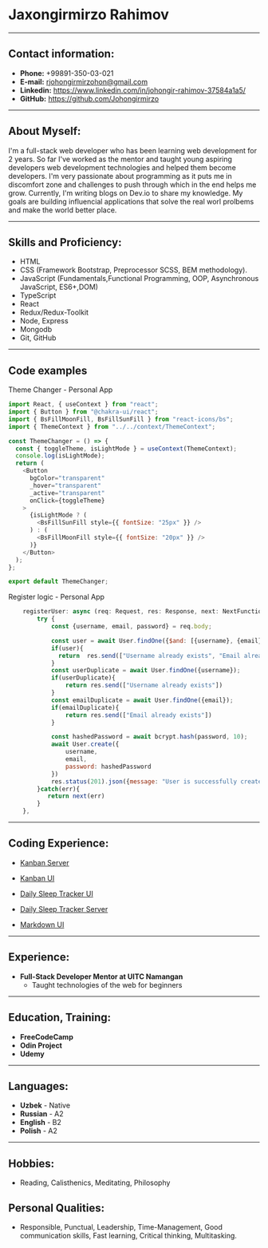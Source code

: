 # Jaxongirmirzo Rahimov

---

## Contact information:

- **Phone:** +99891-350-03-021
- **E-mail:** rjohongirmirzohon@gmail.com
- **Linkedin:** https://www.linkedin.com/in/johongir-rahimov-37584a1a5/
- **GitHub:** https://github.com/Johongirmirzo

---

## About Myself:

I'm a full-stack web developer who has been learning web development for 2 years. So far I've worked as the mentor and taught young aspiring developers web development technologies and helped them become developers. I'm very passionate about programming as it puts me in discomfort zone and challenges to push through which in the end helps me grow. Currently, I'm writing blogs on Dev.io to share my knowledge. My goals are building influencial applications that solve the real worl prolbems and make the world better place.

---

## Skills and Proficiency:

- HTML
- CSS (Framework Bootstrap, Preprocessor SCSS, BEM methodology).
- JavaScript (Fundamentals,Functional Programming, OOP, Asynchronous JavaScript, ES6+,DOM)
- TypeScript
- React
- Redux/Redux-Toolkit
- Node, Express
- Mongodb
- Git, GitHub

---

## Code examples

Theme Changer - Personal App

```JavaScript
import React, { useContext } from "react";
import { Button } from "@chakra-ui/react";
import { BsFillMoonFill, BsFillSunFill } from "react-icons/bs";
import { ThemeContext } from "../../context/ThemeContext";

const ThemeChanger = () => {
  const { toggleTheme, isLightMode } = useContext(ThemeContext);
  console.log(isLightMode);
  return (
    <Button
      bgColor="transparent"
      _hover="transparent"
      _active="transparent"
      onClick={toggleTheme}
    >
      {isLightMode ? (
        <BsFillSunFill style={{ fontSize: "25px" }} />
      ) : (
        <BsFillMoonFill style={{ fontSize: "20px" }} />
      )}
    </Button>
  );
};

export default ThemeChanger;
```

Register logic - Personal App

```JavaScript
    registerUser: async (req: Request, res: Response, next: NextFunction) => {
        try {
            const {username, email, password} = req.body;

            const user = await User.findOne({$and: [{username}, {email}]});
            if(user){
              return  res.send(["Username already exists", "Email already exists"])
            }
            const userDuplicate = await User.findOne({username});
            if(userDuplicate){
                return res.send(["Username already exists"])
            }
            const emailDuplicate = await User.findOne({email});
            if(emailDuplicate){
                return res.send(["Email already exists"])
            }

            const hashedPassword = await bcrypt.hash(password, 10);
            await User.create({
                username,
                email,
                password: hashedPassword
            })
            res.status(201).json({message: "User is successfully created"})
        }catch(err){
           return next(err)
        }
    },
```

---

## Coding Experience:

- [Kanban Server](https://github.com/Johongirmirzo/kanban-server)
- [Kanban UI](https://github.com/Johongirmirzo/kanban-ui)

- [Daily Sleep Tracker UI](https://github.com/Johongirmirzo/dst-ui)
- [Daily Sleep Tracker Server](https://github.com/Johongirmirzo/dst-server)

- [Markdown UI](https://github.com/Johongirmirzo/markdown-ui)

---

## Experience:

- **Full-Stack Developer Mentor at UITC Namangan**
  - Taught technologies of the web for beginners

---

## Education, Training:

- **FreeCodeCamp**
- **Odin Project**
- **Udemy**

---

## Languages:

- **Uzbek** - Native
- **Russian** - A2
- **English** - B2
- **Polish** - A2

---

## Hobbies:

- Reading, Calisthenics, Meditating, Philosophy

## Personal Qualities:

- Responsible, Punctual, Leadership, Time-Management, Good communication skills, Fast learning, Critical thinking, Multitasking.
